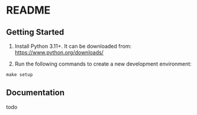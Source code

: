 # README

## Getting Started

1. Install Python 3.11+. It can be downloaded from: https://www.python.org/downloads/

2. Run the following commands to create a new development environment:

```
make setup
```

## Documentation

todo
